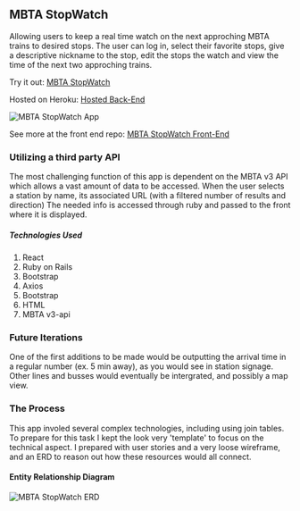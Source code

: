 ## MBTA StopWatch

Allowing users to keep a real time watch on the next approching MBTA trains to desired stops. The user can log in, select their favorite stops, give a descriptive nickname to the stop, edit the stops the watch and view the time of the next two approching trains.

Try it out:
[MBTA StopWatch](https://derekmurphy1993.github.io/MBTA-StopWatch-Front-End/#/)

Hosted on Heroku:
[Hosted Back-End](https://dashboard.heroku.com/apps/mysterious-meadow-86656)

![MBTA StopWatch App](https://i.imgur.com/gCsuQNH.png)




See more at the front end repo:
[MBTA StopWatch Front-End](https://github.com/derekmurphy1993/MBTA-StopWatch-front-End)

### Utilizing a third party API
The most challenging function of this app is dependent on the MBTA v3 API which
allows a vast amount of data to be accessed. When the user selects a station by name, its associated URL (with a filtered number of results and direction) The needed info is accessed through ruby and passed
to the front where it is displayed.

##### Technologies Used
1. React
2. Ruby on Rails
3. Bootstrap
4. Axios
4. Bootstrap
5. HTML
6. MBTA v3-api

### Future Iterations

One of the first additions to be made would be outputting the arrival time in a regular number (ex. 5 min away), as you would see in station signage. Other lines and busses would eventually be intergrated, and possibly a map view.

### The Process
This app involed several complex technologies, including using join tables. To prepare for this task I kept the look very 'template' to focus on the technical aspect. I prepared with user stories and a very loose wireframe, and an ERD to reason out how these resources would all connect.

#### Entity Relationship Diagram

![MBTA StopWatch ERD](https://i.imgur.com/Y4iEBpP.jpg)
